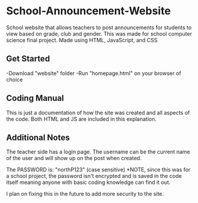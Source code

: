 # School-Announcement-Website
School website that allows teachers to post announcements for students to view based on grade, club and gender. This was made for school computer science final project. Made using HTML, JavaScript, and CSS

## Get Started
-Download "website" folder
-Run "homepage.html" on your browser of choice 

## Coding Manual
This is just a documentation of how the site was created and all aspects of the code. Both HTML and JS are included in this explanation.

## Additional Notes
The teacher side has a login page. The username can be the current name of the user and will show up on the post when created. 

The PASSWORD is: "northP123" (case sensitive)
*NOTE, since this was for a school project, the password isn't encrypted and is saved in the code itself
 meaning anyone with basic coding knowledge can find it out.
 
 I plan on fixing this in the future to add more security to the site.
